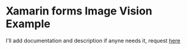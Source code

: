 # Xamarin forms Image Vision Example

I'll add documentation and description if anyne needs it, request [here](https://github.com/vasani-arpit/Xamarin-Forms-Image-Vision-Example/issues/new)
